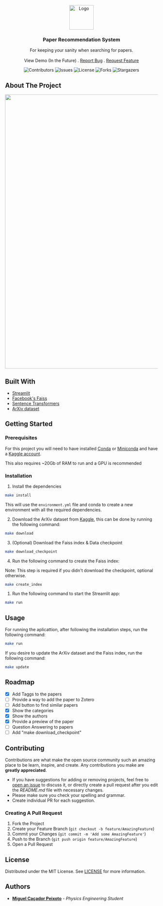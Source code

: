 <br/>
<p align="center">
  <a href="https://github.com/mcpeixoto/PaperRecomenderSystem">
    <img src="https://images.emojiterra.com/google/noto-emoji/v2.034/512px/1f50e.png" alt="Logo" width="80" height="80">
  </a>

  <h3 align="center">Paper Recommendation System</h3>

  <div align="center">
    For keeping your sanity when searching for papers.
    <br/>
    <br/>
    <a>View Demo (In the Future)</as>
    .
    <a href="https://github.com/mcpeixoto/PaperRecomenderSystem/issues">Report Bug</a>
    .
    <a href="https://github.com/mcpeixoto/PaperRecomenderSystem/issues">Request Feature</a>
  </p>
</div>


<div align="center">
  <img src="https://img.shields.io/github/contributors/mcpeixoto/PaperRecomenderSystem?color=dark-green" alt="Contributors"/>
  <img src="https://img.shields.io/github/issues/mcpeixoto/PaperRecomenderSystem" alt="Issues"/>
  <img src="https://img.shields.io/github/license/mcpeixoto/PaperRecomenderSystem" alt="License"/>
  <img src="https://img.shields.io/github/forks/mcpeixoto/PaperRecomenderSystem?style=social" alt="Forks"/>
  <img src="https://img.shields.io/github/stars/mcpeixoto/PaperRecomenderSystem?style=social" alt="Stargazers"/>
</div>



## About The Project

<div align="center">
  <img src="resources/website.gif" width="900" class="center"/>
</div>

## Built With

* [Streamlit](https://streamlit.io/)
* [Facebook's Faiss](https://github.com/facebookresearch/faiss)
* [Sentence Transformers](sentence-transformers/all-mpnet-base-v2)
* [ArXiv dataset](https://www.kaggle.com/Cornell-University/arxiv)

## Getting Started

### Prerequisites

For this project you will need to have installed [Conda](https://docs.conda.io/en/latest/miniconda.html) or [Miniconda](https://docs.conda.io/en/latest/miniconda.html) and have a [Kaggle account](https://www.kaggle.com/).

This also requires ~20Gb of RAM to run and a GPU is recommended
### Installation

1. Install the dependencies

```sh
make install
```

This will use the `environment.yml` file and conda to create a new environment with all the required dependencies.

2. Download the ArXiv dataset from [Kaggle](https://www.kaggle.com/Cornell-University/arxiv), this can be done by running the following command:

```sh
make download
```

3. (Optional) Download the Faiss index & Data checkpoint
  
```sh
make download_checkpoint
```

4. Run the following command to create the Faiss index:

Note: This step is required if you didn't download the checkpoint, optional otherwise.

```sh
make create_index
```

1. Run the following command to start the Streamlit app:

```sh
make run
```

## Usage

For running the aplicattion, after following the installation steps, run the following command:

```sh
make run
```

If you desire to update the ArXiv dataset and the Faiss index, run the following command:

```sh
make update
```

## Roadmap

- [X] Add Taggs to the papers
- [ ] Provide a way to add the paper to Zotero
- [ ] Add button to find similar papers
- [X] Show the categories
- [X] Show the authors
- [X] Provide a preview of the paper
- [ ] Question Answering to papers
- [ ] Add "make download_checkpoint"

## Contributing

Contributions are what make the open source community such an amazing place to be learn, inspire, and create. Any contributions you make are **greatly appreciated**.
* If you have suggestions for adding or removing projects, feel free to [open an issue](https://github.com/mcpeixoto/PaperRecomenderSystem/issues/new) to discuss it, or directly create a pull request after you edit the *README.md* file with necessary changes.
* Please make sure you check your spelling and grammar.
* Create individual PR for each suggestion.

### Creating A Pull Request

1. Fork the Project
2. Create your Feature Branch (`git checkout -b feature/AmazingFeature`)
3. Commit your Changes (`git commit -m 'Add some AmazingFeature'`)
4. Push to the Branch (`git push origin feature/AmazingFeature`)
5. Open a Pull Request

## License

Distributed under the MIT License. See [LICENSE](https://github.com/mcpeixoto/PaperRecomenderSystem/blob/main/LICENSE.md) for more information.

## Authors

* [**Miguel Caçador Peixoto**](https://github.com/mcpeixoto/) - *Physics Engineering Student*

